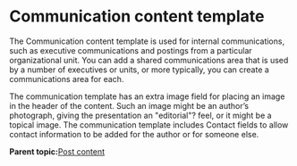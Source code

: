 # Communication content template

The Communication content template is used for internal communications, such as executive communications and postings from a particular organizational unit. You can add a shared communications area that is used by a number of executives or units, or more typically, you can create a communications area for each.

The communication template has an extra image field for placing an image in the header of the content. Such an image might be an author’s photograph, giving the presentation an "editorial"? feel, or it might be a topical image. The communication template includes Contact fields to allow contact information to be added for the author or for someone else.

**Parent topic:**[Post content](../ctc/ctc_arch_contypes_post.md)

